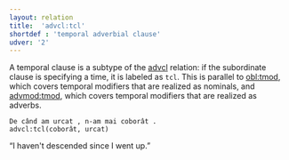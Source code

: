 ```yaml
---
layout: relation
title:  'advcl:tcl'
shortdef : 'temporal adverbial clause'
udver: '2'
---
```


A temporal clause is a subtype of the [advcl]() relation: if the subordinate clause is specifying a time, it is labeled as `tcl`.
This is parallel to [obl:tmod](), which covers temporal modifiers that are realized as nominals,
and [advmod:tmod](), which covers temporal modifiers that are realized as adverbs.

~~~ sdparse
De când am urcat , n-am mai coborât .
advcl:tcl(coborât, urcat)
~~~

“I haven't descended since I went up.”

<!-- Interlanguage links updated Po lis 14 15:35:05 CET 2022 -->
